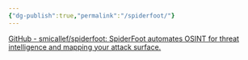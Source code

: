```yaml
---
{"dg-publish":true,"permalink":"/spiderfoot/"}
---
```


[GitHub - smicallef/spiderfoot: SpiderFoot automates OSINT for threat intelligence and mapping your attack surface.](https://github.com/smicallef/spiderfoot)